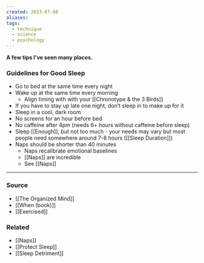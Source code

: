 ```yaml
---
created: 2023-07-08
aliases: 
tags:
  - technique
  - science
  - psychology
---
```

**A few tips I've seen many places.**

### Guidelines for Good Sleep

- Go to bed at the same time every night
- Wake up at the same time every morning
    - Align timing with with your [[Chronotype & the 3 Birds]]
- If you have to stay up late one night, don’t sleep in to make up for it
- Sleep in a cool, dark room
- No screens for an hour before bed
- No caffeine after 4pm (needs 6+ hours without caffeine before sleep)
- Sleep [[Enough]], but not too much - your needs may vary but most people need somewhere around 7-8 hours ([[Sleep Duration]])
- Naps should be shorter than 40 minutes
    - Naps recalibrate emotional baselines
    - [[Naps]] are incredible
    - See [[Naps]]

---

### Source
- [[The Organized Mind]]
- [[When (book)]]
- [[Exercised]]

### Related
- [[Naps]]
- [[Protect Sleep]]
- [[Sleep Detriment]]